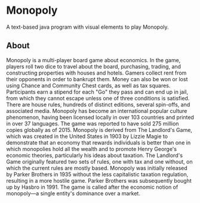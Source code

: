 # Monopoly
A text-based java program with visual elements to play Monopoly. 

## About 
Monopoly is a multi-player board game about economics. In the game, players roll two dice to travel about the board, purchasing, trading, and constructing properties with houses and hotels. Gamers collect rent from their opponents in order to bankrupt them. Money can also be won or lost using Chance and Community Chest cards, as well as tax squares. Participants earn a stipend for each "Go" they pass and can end up in jail, from which they cannot escape unless one of three conditions is satisfied. There are house rules, hundreds of distinct editions, several spin-offs, and associated media. Monopoly has become an international popular culture phenomenon, having been licensed locally in over 103 countries and printed in over 37 languages. The game was reported to have sold 275 million copies globally as of 2015. Monopoly is derived from The Landlord's Game, which was created in the United States in 1903 by Lizzie Magie to demonstrate that an economy that rewards individuals is better than one in which monopolies hold all the wealth and to promote Henry George's economic theories, particularly his ideas about taxation. The Landlord's Game originally featured two sets of rules, one with tax and one without, on which the current rules are mostly based. Monopoly was initially released by Parker Brothers in 1935 without the less capitalistic taxation regulation, resulting in a more hostile game. Parker Brothers was subsequently bought up by Hasbro in 1991. The game is called after the economic notion of monopoly—a single entity's dominance over a market.
